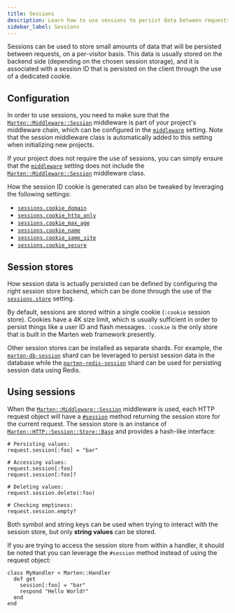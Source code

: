 ```yaml
---
title: Sessions
description: Learn how to use sessions to persist data between requests.
sidebar_label: Sessions
---
```


Sessions can be used to store small amounts of data that will be persisted between requests, on a per-visitor basis. This data is usually stored on the backend side (depending on the chosen session storage), and it is associated with a session ID that is persisted on the client through the use of a dedicated cookie.

## Configuration

In order to use sessions, you need to make sure that the [`Marten::Middleware::Session`](pathname:///api/0.4/Marten/Middleware/Session.html) middleware is part of your project's middleware chain, which can be configured in the [`middleware`](../development/reference/settings.md#middleware) setting. Note that the session middleware class is automatically added to this setting when initializing new projects.

If your project does not require the use of sessions, you can simply ensure that the [`middleware`](../development/reference/settings.md#middleware) setting does not include the [`Marten::Middleware::Session`](pathname:///api/0.4/Marten/Middleware/Session.html) middleware class.

How the session ID cookie is generated can also be tweaked by leveraging the following settings:

* [`sessions.cookie_domain`](../development/reference/settings.md#cookie_domain-1)
* [`sessions.cookie_http_only`](../development/reference/settings.md#cookie_http_only-1)
* [`sessions.cookie_max_age`](../development/reference/settings.md#cookie_max_age-1)
* [`sessions.cookie_name`](../development/reference/settings.md#cookie_name-1)
* [`sessions.cookie_same_site`](../development/reference/settings.md#cookie_same_site-1)
* [`sessions.cookie_secure`](../development/reference/settings.md#cookie_secure-1)

## Session stores

How session data is actually persisted can be defined by configuring the right session store backend, which can be done through the use of the [`sessions.store`](../development/reference/settings.md#store) setting.

By default, sessions are stored within a single cookie (`:cookie` session store). Cookies have a 4K size limit, which is usually sufficient in order to persist things like a user ID and flash messages. `:cookie` is the only store that is built in the Marten web framework presently.

Other session stores can be installed as separate shards. For example, the [`marten-db-session`](https://github.com/martenframework/marten-db-session) shard can be leveraged to persist session data in the database while the [`marten-redis-session`](https://github.com/martenframework/marten-redis-session) shard can be used for persisting session data using Redis.

## Using sessions

When the [`Marten::Middleware::Session`](pathname:///api/0.4/Marten/Middleware/Session.html) middleware is used, each HTTP request object will have a [`#session`](pathname:///api/0.4//Marten/HTTP/Request.html#session-instance-method) method returning the session store for the current request. The session store is an instance of [`Marten::HTTP::Session::Store::Base`](pathname:///api/0.4/Marten/HTTP/Session/Store/Base.html) and provides a hash-like interface:

```crystal
# Persisting values:
request.session[:foo] = "bar"

# Accessing values:
request.session[:foo]
request.session[:foo]?

# Deleting values:
request.session.delete(:foo)

# Checking emptiness:
request.session.empty?
```

Both symbol and string keys can be used when trying to interact with the session store, but only **string values** can be stored.

If you are trying to access the session store from within a handler, it should be noted that you can leverage the `#session` method instead of using the request object:

```crystal
class MyHandler < Marten::Handler
  def get
    session[:foo] = "bar"
    respond "Hello World!"
  end
end
```
